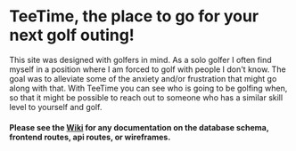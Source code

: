 # TeeTime, the place to go for your next golf outing!

This site was designed with golfers in mind. As a solo golfer I often find myself in a position where I am forced to golf with people I don't know. The goal was to alleviate some of the anxiety and/or frustration that might go along with that. With TeeTime you can see who is going to be golfing when, so that it might be possible to reach out to someone who has a similar skill level to yourself and golf.


#### Please see the [Wiki](https://github.com/kpowers005/tee_time/wiki) for any documentation on the database schema, frontend routes, api routes, or wireframes.



    
                  
          
            

